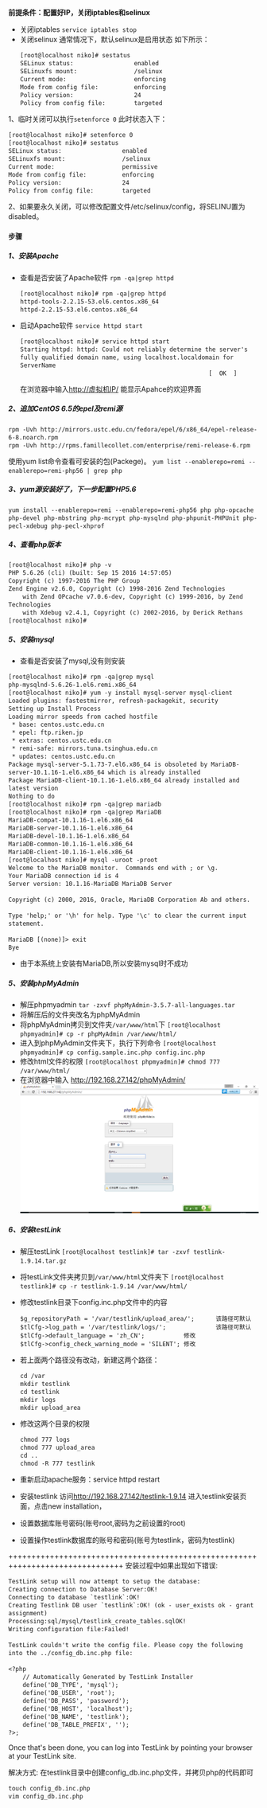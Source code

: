 **前提条件：配置好IP，关闭iptables和selinux**

* 关闭iptables
  `service iptables stop`
* 关闭selinux
  通常情况下，默认selinux是启用状态
  如下所示：
  ```
  [root@localhost niko]# sestatus
  SELinux status:                 enabled
  SELinuxfs mount:                /selinux
  Current mode:                   enforcing
  Mode from config file:          enforcing
  Policy version:                 24
  Policy from config file:        targeted
  ```


1、临时关闭可以执行`setenforce 0`
此时状态入下：

```
[root@localhost niko]# setenforce 0
[root@localhost niko]# sestatus
SELinux status:                 enabled
SELinuxfs mount:                /selinux
Current mode:                   permissive
Mode from config file:          enforcing
Policy version:                 24
Policy from config file:        targeted
```

2、如果要永久关闭，可以修改配置文件\/etc\/selinux\/config，将SELINU置为disabled。

#### 步骤

##### 1、安装Apache

* 查看是否安装了Apache软件
  `rpm -qa|grep httpd`

  ```
  [root@localhost niko]# rpm -qa|grep httpd
  httpd-tools-2.2.15-53.el6.centos.x86_64
  httpd-2.2.15-53.el6.centos.x86_64
  ```

* 启动Apache软件
  `service httpd start`

  ```
  [root@localhost niko]# service httpd start
  Starting httpd: httpd: Could not reliably determine the server's fully qualified domain name, using localhost.localdomain for ServerName
                                                       [  OK  ]
  ```

  在浏览器中输入[http:\/\/虚拟机IP\/](http://虚拟机IP/) 能显示Apahce的欢迎界面


##### 2、追加CentOS 6.5的epel及remi源

```
rpm -Uvh http://mirrors.ustc.edu.cn/fedora/epel/6/x86_64/epel-release-6-8.noarch.rpm
rpm -Uvh http://rpms.famillecollet.com/enterprise/remi-release-6.rpm
```

使用yum list命令查看可安装的包\(Packege\)。
`yum list --enablerepo=remi --enablerepo=remi-php56 | grep php`

##### 3、yum源安装好了，下一步配置PHP5.6

```
yum install --enablerepo=remi --enablerepo=remi-php56 php php-opcache php-devel php-mbstring php-mcrypt php-mysqlnd php-phpunit-PHPUnit php-pecl-xdebug php-pecl-xhprof
```

##### 4、查看php版本

```
[root@localhost niko]# php -v
PHP 5.6.26 (cli) (built: Sep 15 2016 14:57:05) 
Copyright (c) 1997-2016 The PHP Group
Zend Engine v2.6.0, Copyright (c) 1998-2016 Zend Technologies
    with Zend OPcache v7.0.6-dev, Copyright (c) 1999-2016, by Zend Technologies
    with Xdebug v2.4.1, Copyright (c) 2002-2016, by Derick Rethans
[root@localhost niko]# 

```

##### 5、安装mysql

* 查看是否安装了mysql,没有则安装

```
[root@localhost niko]# rpm -qa|grep mysql
php-mysqlnd-5.6.26-1.el6.remi.x86_64
[root@localhost niko]# yum -y install mysql-server mysql-client
Loaded plugins: fastestmirror, refresh-packagekit, security
Setting up Install Process
Loading mirror speeds from cached hostfile
 * base: centos.ustc.edu.cn
 * epel: ftp.riken.jp
 * extras: centos.ustc.edu.cn
 * remi-safe: mirrors.tuna.tsinghua.edu.cn
 * updates: centos.ustc.edu.cn
Package mysql-server-5.1.73-7.el6.x86_64 is obsoleted by MariaDB-server-10.1.16-1.el6.x86_64 which is already installed
Package MariaDB-client-10.1.16-1.el6.x86_64 already installed and latest version
Nothing to do
[root@localhost niko]# rpm -qa|grep mariadb
[root@localhost niko]# rpm -qa|grep MariaDB
MariaDB-compat-10.1.16-1.el6.x86_64
MariaDB-server-10.1.16-1.el6.x86_64
MariaDB-devel-10.1.16-1.el6.x86_64
MariaDB-common-10.1.16-1.el6.x86_64
MariaDB-client-10.1.16-1.el6.x86_64
[root@localhost niko]# mysql -uroot -proot
Welcome to the MariaDB monitor.  Commands end with ; or \g.
Your MariaDB connection id is 4
Server version: 10.1.16-MariaDB MariaDB Server

Copyright (c) 2000, 2016, Oracle, MariaDB Corporation Ab and others.

Type 'help;' or '\h' for help. Type '\c' to clear the current input statement.

MariaDB [(none)]> exit
Bye

```

* 由于本系统上安装有MariaDB,所以安装mysql时不成功

##### 5、安装phpMyAdmin

* 解压phpmyadmin
  `tar -zxvf phpMyAdmin-3.5.7-all-languages.tar`
* 将解压后的文件夹改名为phpMyAdmin
* 将phpMyAdmin拷贝到文件夹`/var/www/html`下
  `[root@localhost phpmyadmin]# cp -r phpMyAdmin /var/www/html/`
* 进入到phpMyAdmin文件夹下，执行下列命令
  `[root@localhost phpmyadmin]# cp config.sample.inc.php config.inc.php`
* 修改html文件的权限
  `[root@localhost phpmyadmin]# chmod 777 /var/www/html/`
* 在浏览器中输入 [http:\/\/192.168.27.142\/phpMyAdmin\/](http://192.168.27.142/phpMyAdmin/)
  ![](/assets/QQ截图20161008105136.png)

##### 6、安装testLink

* 解压testLink
  `[root@localhost testlink]# tar -zxvf testlink-1.9.14.tar.gz`
* 将testLink文件夹拷贝到`/var/www/html`文件夹下
  `[root@localhost testlink]# cp -r testlink-1.9.14 /var/www/html/`
* 修改testlink目录下config.inc.php文件中的内容

  ```
  $g_repositoryPath = '/var/testlink/upload_area/';      该路径可默认
  $tlCfg->log_path = '/var/testlink/logs/';              该路径可默认
  $tlCfg->default_language = 'zh_CN';           修改
  $tlCfg->config_check_warning_mode = 'SILENT'; 修改
  ```

* 若上面两个路径没有改动，新建这两个路径：

  ```
  cd /var
  mkdir testlink
  cd testlink
  mkdir logs
  mkdir upload_area
  ```

* 修改这两个目录的权限

  ```
  chmod 777 logs
  chmod 777 upload_area
  cd ..
  chmod -R 777 testlink
  ```

* 重新启动apache服务：service httpd restart

* 安装testlink
  访问[http:\/\/192.168.27.142\/testlink-1.9.14](http://192.168.27.142/testlink-1.9.14)    进入testlink安装页面，点击new installation，

* 设置数据库账号密码\(账号root,密码为之前设置的root\)

* 设置操作testlink数据库的账号和密码\(账号为testlink，密码为testlink\)


+++++++++++++++++++++++++++++++++++++++++++++++++++++++++++++++++++++++++++++++
     安装过程中如果出现如下错误:

    TestLink setup will now attempt to setup the database:
    Creating connection to Database Server:OK!
    Connecting to database `testlink`:OK!
    Creating Testlink DB user `testlink`:OK! (ok - user_exists ok - grant assignment) 
    Processing:sql/mysql/testlink_create_tables.sqlOK!
    Writing configuration file:Failed!

    TestLink couldn't write the config file. Please copy the following into the ../config_db.inc.php file:

    <?php
        // Automatically Generated by TestLink Installer
        define('DB_TYPE', 'mysql');
        define('DB_USER', 'root');
        define('DB_PASS', 'password');
        define('DB_HOST', 'localhost');
        define('DB_NAME', 'testlink');
        define('DB_TABLE_PREFIX', '');
    ?>;

Once that's been done, you can log into TestLink by pointing your browser at your TestLink site.

解决方式:
在testlink目录中创建config\_db.inc.php文件，并拷贝php的代码即可

```
touch config_db.inc.php
vim config_db.inc.php  
```

